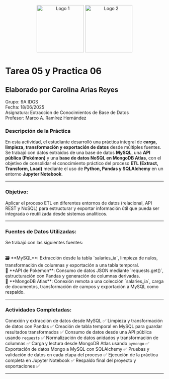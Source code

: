 <p align="center">
  <img src="Practica03/img/image.png" alt="Logo 1" width="150"/>
  <img src="Practica03/img/logo_ti.png" alt="Logo 2" width="150"/>
</p>

# Tarea 05 y Practica 06

## Elaborado por Carolina Arias Reyes
Grupo: 9A IDGS
<br>
Fecha: 18/06/2025
<br>
Asignatura: Extraccion de Conocimientos de Base de Datos
<br>
Profesor: Marco A. Ramírez Hernández


### Descripción de la Práctica

En esta actividad, el estudiante desarrolló una práctica integral de **carga, limpieza, transformación y exportación de datos** desde múltiples fuentes. Se trabajó con datos extraídos de una base de datos **MySQL**, una **API pública (Pokémon)** y una **base de datos NoSQL en MongoDB Atlas**, con el objetivo de consolidar el conocimiento práctico del proceso **ETL (Extract, Transform, Load)** mediante el uso de **Python, Pandas y SQLAlchemy** en un entorno **Jupyter Notebook**.

---

### Objetivo:

Aplicar el proceso ETL en diferentes entornos de datos (relacional, API REST y NoSQL) para estructurar y exportar información útil que pueda ser integrada o reutilizada desde sistemas analíticos.

---

### Fuentes de Datos Utilizadas:

Se trabajó con las siguientes fuentes:

<br>
🗃️ **MySQL**: Extracción desde la tabla `salaries_ia`, limpieza de nulos, transformación de columnas y exportación a una tabla temporal.

<br>
🔗 **API de Pokémon**: Consumo de datos JSON mediante `requests.get()`, estructuración con Pandas y generación de columnas derivadas.

<br>
🍃 **MongoDB Atlas**: Conexión remota a una colección `salaries_ia`, carga de documentos, transformación de campos y exportación a MySQL como respaldo.

---

### Actividades Completadas:

Conexión y extracción de datos desde MySQL ✅
Limpieza y transformación de datos con Pandas ✅
Creación de tabla temporal en MySQL para guardar resultados transformados ✅
Consumo de datos desde una API pública usando `requests` ✅
Normalización de datos anidados y transformación de columnas ✅
Carga y lectura desde MongoDB Atlas usando `pymongo` ✅
Exportación de datos Mongo a MySQL con SQLAlchemy ✅
Pruebas y validación de datos en cada etapa del proceso ✅
Ejecución de la práctica completa en Jupyter Notebook ✅
Respaldo final del proyecto y exportaciones ✅

---
